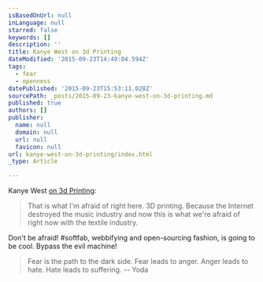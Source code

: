 ```yaml
---
isBasedOnUrl: null
inLanguage: null
starred: false
keywords: []
description: ''
title: Kanye West on 3d Printing
dateModified: '2015-09-23T14:49:04.594Z'
tags:
  - fear
  - openness
datePublished: '2015-09-23T15:53:11.028Z'
sourcePath: _posts/2015-09-23-kanye-west-on-3d-printing.md
published: true
authors: []
publisher:
  name: null
  domain: null
  url: null
  favicon: null
url: kanye-west-on-3d-printing/index.html
_type: Article

---
```

Kanye West [on 3d Printing][0]:

> That is what I'm afraid of right here. 3D printing. Because the 
> Internet destroyed the music industry and now this is what we're afraid 
> of right now with the textile industry.

Don't be afraid! \#softfab, webbifying and open-sourcing fashion, is going to be cool. Bypass the evil machine!

> Fear is the path to the dark side. Fear leads to anger. Anger leads to hate. Hate leads to suffering. -- Yoda



[0]: http://www.3ders.org/articles/20150923-kanye-west-as-a-fashion-designer-is-scared-of-3d-printing-technology.html